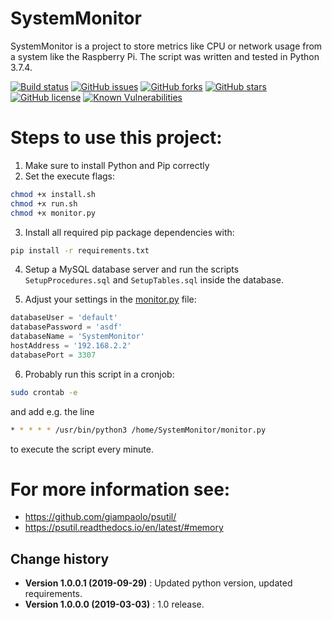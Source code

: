 SystemMonitor
====================================

SystemMonitor is a project to store metrics like CPU or network usage from a system like the Raspberry Pi. The script was written and tested in Python 3.7.4.

[![Build status](https://ci.appveyor.com/api/projects/status/557yvbhg4q3bqxjm?svg=true)](https://ci.appveyor.com/project/SeppPenner/systemmonitor)
[![GitHub issues](https://img.shields.io/github/issues/SeppPenner/SystemMonitor.svg)](https://github.com/SeppPenner/SystemMonitor/issues)
[![GitHub forks](https://img.shields.io/github/forks/SeppPenner/SystemMonitor.svg)](https://github.com/SeppPenner/SystemMonitor/network)
[![GitHub stars](https://img.shields.io/github/stars/SeppPenner/SystemMonitor.svg)](https://github.com/SeppPenner/SystemMonitor/stargazers)
[![GitHub license](https://img.shields.io/badge/license-AGPL-blue.svg)](https://raw.githubusercontent.com/SeppPenner/SystemMonitor/master/License.txt)
[![Known Vulnerabilities](https://snyk.io/test/github/SeppPenner/SystemMonitor/badge.svg)](https://snyk.io/test/github/SeppPenner/SystemMonitor) 

# Steps to use this project:
1. Make sure to install Python and Pip correctly
2. Set the execute flags:

```bash
chmod +x install.sh
chmod +x run.sh
chmod +x monitor.py
```

3. Install all required pip package dependencies with:

```bash
pip install -r requirements.txt
```

4. Setup a MySQL database server and run the scripts `SetupProcedures.sql` and `SetupTables.sql` inside the database.

5. Adjust your settings in the [monitor.py](https://github.com/SeppPenner/SystemMonitor/blob/master/monitor.py) file:

```python
databaseUser = 'default'
databasePassword = 'asdf'
databaseName = 'SystemMonitor'
hostAddress = '192.168.2.2'
databasePort = 3307
```

6. Probably run this script in a cronjob:
```bash
sudo crontab -e
```

and add e.g. the line

```bash
* * * * * /usr/bin/python3 /home/SystemMonitor/monitor.py
```

to execute the script every minute.

# For more information see:
* https://github.com/giampaolo/psutil/
* https://psutil.readthedocs.io/en/latest/#memory

Change history
--------------

* **Version 1.0.0.1 (2019-09-29)** : Updated python version, updated requirements.
* **Version 1.0.0.0 (2019-03-03)** : 1.0 release.
